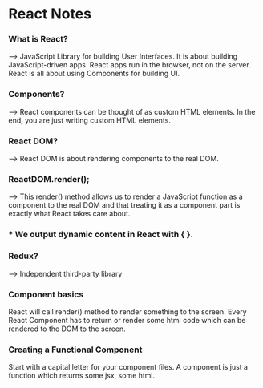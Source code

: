 # React Notes

### What is React?
--> JavaScript Library for building User Interfaces.
	It is about building JavaScript-driven apps. React apps run in the browser, not on the server.
	React is all about using Components for building UI.
	
### Components?
--> React components can be thought of as custom HTML elements.
	In the end, you are just writing custom HTML elements.

### React DOM?
--> React DOM is about rendering components to the real DOM.

### ReactDOM.render();
--> This render() method allows us to render a JavaScript function as a component to the real DOM 
	and that treating it as a component part is exactly what React takes care about.

### * We output dynamic content in React with { }.

### Redux?
--> Independent third-party library

### Component basics
React will call render() method to render something to the screen.
Every React Component has to return or render some html code which can be rendered to the DOM to the screen.

### Creating a Functional Component
Start with a capital letter for your component files.
A component is just a function which returns some jsx, some html.


